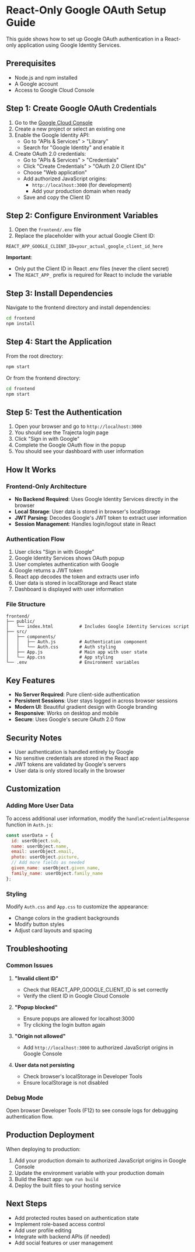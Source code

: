 # React-Only Google OAuth Setup Guide

This guide shows how to set up Google OAuth authentication in a React-only application using Google Identity Services.

## Prerequisites

- Node.js and npm installed
- A Google account
- Access to Google Cloud Console

## Step 1: Create Google OAuth Credentials

1. Go to the [Google Cloud Console](https://console.cloud.google.com/)
2. Create a new project or select an existing one
3. Enable the Google Identity API:
   - Go to "APIs & Services" > "Library"
   - Search for "Google Identity" and enable it
4. Create OAuth 2.0 credentials:
   - Go to "APIs & Services" > "Credentials"
   - Click "Create Credentials" > "OAuth 2.0 Client IDs"
   - Choose "Web application"
   - Add authorized JavaScript origins:
     - `http://localhost:3000` (for development)
     - Add your production domain when ready
   - Save and copy the Client ID

## Step 2: Configure Environment Variables

1. Open the `frontend/.env` file
2. Replace the placeholder with your actual Google Client ID:

```env
REACT_APP_GOOGLE_CLIENT_ID=your_actual_google_client_id_here
```

**Important**: 
- Only put the Client ID in React .env files (never the client secret)
- The `REACT_APP_` prefix is required for React to include the variable

## Step 3: Install Dependencies

Navigate to the frontend directory and install dependencies:

```bash
cd frontend
npm install
```

## Step 4: Start the Application

From the root directory:

```bash
npm start
```

Or from the frontend directory:

```bash
cd frontend
npm start
```

## Step 5: Test the Authentication

1. Open your browser and go to `http://localhost:3000`
2. You should see the Trajecta login page
3. Click "Sign in with Google"
4. Complete the Google OAuth flow in the popup
5. You should see your dashboard with user information

## How It Works

### Frontend-Only Architecture

- **No Backend Required**: Uses Google Identity Services directly in the browser
- **Local Storage**: User data is stored in browser's localStorage
- **JWT Parsing**: Decodes Google's JWT token to extract user information
- **Session Management**: Handles login/logout state in React

### Authentication Flow

1. User clicks "Sign in with Google"
2. Google Identity Services shows OAuth popup
3. User completes authentication with Google
4. Google returns a JWT token
5. React app decodes the token and extracts user info
6. User data is stored in localStorage and React state
7. Dashboard is displayed with user information

### File Structure

```
frontend/
├── public/
│   └── index.html          # Includes Google Identity Services script
├── src/
│   ├── components/
│   │   ├── Auth.js         # Authentication component
│   │   └── Auth.css        # Auth styling
│   ├── App.js              # Main app with user state
│   └── App.css             # App styling
└── .env                    # Environment variables
```

## Key Features

- **No Server Required**: Pure client-side authentication
- **Persistent Sessions**: User stays logged in across browser sessions
- **Modern UI**: Beautiful gradient design with Google branding
- **Responsive**: Works on desktop and mobile
- **Secure**: Uses Google's secure OAuth 2.0 flow

## Security Notes

- User authentication is handled entirely by Google
- No sensitive credentials are stored in the React app
- JWT tokens are validated by Google's servers
- User data is only stored locally in the browser

## Customization

### Adding More User Data

To access additional user information, modify the `handleCredentialResponse` function in `Auth.js`:

```javascript
const userData = {
  id: userObject.sub,
  name: userObject.name,
  email: userObject.email,
  photo: userObject.picture,
  // Add more fields as needed
  given_name: userObject.given_name,
  family_name: userObject.family_name
};
```

### Styling

Modify `Auth.css` and `App.css` to customize the appearance:
- Change colors in the gradient backgrounds
- Modify button styles
- Adjust card layouts and spacing

## Troubleshooting

### Common Issues

1. **"Invalid client ID"**
   - Check that REACT_APP_GOOGLE_CLIENT_ID is set correctly
   - Verify the client ID in Google Cloud Console

2. **"Popup blocked"**
   - Ensure popups are allowed for localhost:3000
   - Try clicking the login button again

3. **"Origin not allowed"**
   - Add `http://localhost:3000` to authorized JavaScript origins in Google Console

4. **User data not persisting**
   - Check browser's localStorage in Developer Tools
   - Ensure localStorage is not disabled

### Debug Mode

Open browser Developer Tools (F12) to see console logs for debugging authentication flow.

## Production Deployment

When deploying to production:

1. Add your production domain to authorized JavaScript origins in Google Console
2. Update the environment variable with your production domain
3. Build the React app: `npm run build`
4. Deploy the built files to your hosting service

## Next Steps

- Add protected routes based on authentication state
- Implement role-based access control
- Add user profile editing
- Integrate with backend APIs (if needed)
- Add social features or user management
